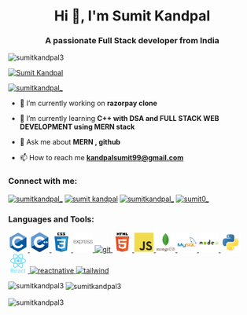 <h1 align="center">Hi 👋, I'm Sumit Kandpal</h1>
<h3 align="center">A passionate Full Stack developer from India</h3>

<img align="right" src="https://cdn.dribbble.com/users/1162077/screenshots/3848914/programmer.gif" alt="" width="390">


<p align="left"> <img src="https://komarev.com/ghpvc/?username=sumitkandpal3&label=Profile%20views&color=0e75b6&style=flat" alt="sumitkandpal3" /> </p>

<p align="left"> <a href="https://www.linkedin.com/in/sumit-kandpal-4b1606254/" target="blank"><img src="https://img.shields.io/badge/-LinkedIn-0e76a8?style=flat-square&logo=Linkedin&logoColor=white" alt="Sumit Kandpal" /></a> </p>


<p align="left"> <a href="https://twitter.com/sumitkandpal_" target="blank"><img src="https://img.shields.io/twitter/follow/sumitkandpal_?logo=twitter&style=for-the-badge" alt="sumitkandpal_" /></a> </p>

- 🔭 I’m currently working on **razorpay clone**

- 🌱 I’m currently learning **C++ with DSA and FULL STACK WEB DEVELOPMENT using MERN stack**

- 💬 Ask me about **MERN , github**

- 📫 How to reach me **kandpalsumit99@gmail.com**

<h3 align="left">Connect with me:</h3>
<p align="left">
<a href="https://twitter.com/sumitkandpal_" target="blank"><img align="center" src="https://raw.githubusercontent.com/rahuldkjain/github-profile-readme-generator/master/src/images/icons/Social/twitter.svg" alt="sumitkandpal_" height="30" width="40" /></a>
<a href="https://linkedin.com/in/sumit kandpal" target="blank"><img align="center" src="https://raw.githubusercontent.com/rahuldkjain/github-profile-readme-generator/master/src/images/icons/Social/linked-in-alt.svg" alt="sumit kandpal" height="30" width="40" /></a>
<a href="https://instagram.com/sumitkandpal_" target="blank"><img align="center" src="https://raw.githubusercontent.com/rahuldkjain/github-profile-readme-generator/master/src/images/icons/Social/instagram.svg" alt="sumitkandpal_" height="30" width="40" /></a>
<a href="https://www.leetcode.com/sumit0_" target="blank"><img align="center" src="https://raw.githubusercontent.com/rahuldkjain/github-profile-readme-generator/master/src/images/icons/Social/leet-code.svg" alt="sumit0_" height="30" width="40" /></a>
</p>

<h3 align="left">Languages and Tools:</h3>
<p align="left"> <a href="https://www.cprogramming.com/" target="_blank" rel="noreferrer"> <img src="https://raw.githubusercontent.com/devicons/devicon/master/icons/c/c-original.svg" alt="c" width="40" height="40"/> </a> <a href="https://www.w3schools.com/cpp/" target="_blank" rel="noreferrer"> <img src="https://raw.githubusercontent.com/devicons/devicon/master/icons/cplusplus/cplusplus-original.svg" alt="cplusplus" width="40" height="40"/> </a> <a href="https://www.w3schools.com/css/" target="_blank" rel="noreferrer"> <img src="https://raw.githubusercontent.com/devicons/devicon/master/icons/css3/css3-original-wordmark.svg" alt="css3" width="40" height="40"/> </a> <a href="https://expressjs.com" target="_blank" rel="noreferrer"> <img src="https://raw.githubusercontent.com/devicons/devicon/master/icons/express/express-original-wordmark.svg" alt="express" width="40" height="40"/> </a> <a href="https://git-scm.com/" target="_blank" rel="noreferrer"> <img src="https://www.vectorlogo.zone/logos/git-scm/git-scm-icon.svg" alt="git" width="40" height="40"/> </a> <a href="https://www.w3.org/html/" target="_blank" rel="noreferrer"> <img src="https://raw.githubusercontent.com/devicons/devicon/master/icons/html5/html5-original-wordmark.svg" alt="html5" width="40" height="40"/> </a> <a href="https://developer.mozilla.org/en-US/docs/Web/JavaScript" target="_blank" rel="noreferrer"> <img src="https://raw.githubusercontent.com/devicons/devicon/master/icons/javascript/javascript-original.svg" alt="javascript" width="40" height="40"/> </a> <a href="https://www.mongodb.com/" target="_blank" rel="noreferrer"> <img src="https://raw.githubusercontent.com/devicons/devicon/master/icons/mongodb/mongodb-original-wordmark.svg" alt="mongodb" width="40" height="40"/> </a> <a href="https://www.mysql.com/" target="_blank" rel="noreferrer"> <img src="https://raw.githubusercontent.com/devicons/devicon/master/icons/mysql/mysql-original-wordmark.svg" alt="mysql" width="40" height="40"/> </a> <a href="https://nodejs.org" target="_blank" rel="noreferrer"> <img src="https://raw.githubusercontent.com/devicons/devicon/master/icons/nodejs/nodejs-original-wordmark.svg" alt="nodejs" width="40" height="40"/> </a> <a href="https://www.python.org" target="_blank" rel="noreferrer"> <img src="https://raw.githubusercontent.com/devicons/devicon/master/icons/python/python-original.svg" alt="python" width="40" height="40"/> </a> <a href="https://reactjs.org/" target="_blank" rel="noreferrer"> <img src="https://raw.githubusercontent.com/devicons/devicon/master/icons/react/react-original-wordmark.svg" alt="react" width="40" height="40"/> <img src="https://reactnative.dev/img/header_logo.svg" alt="reactnative" width="40" height="40"/> </a> <a href="https://tailwindcss.com/" target="_blank" rel="noreferrer"> <img src="https://www.vectorlogo.zone/logos/tailwindcss/tailwindcss-icon.svg" alt="tailwind" width="40" height="40"/> </a> </p>
 </a> </p>

<p><img align="left" src="https://github-readme-stats.vercel.app/api/top-langs?username=sumitkandpal3&show_icons=true&locale=en&layout=compact" alt="sumitkandpal3" /></p>

<p>&nbsp;<img align="center" src="https://github-readme-stats.vercel.app/api?username=sumitkandpal3&show_icons=true&locale=en" alt="sumitkandpal3" /></p>

<p><img align="center" src="https://github-readme-streak-stats.herokuapp.com/?user=sumitkandpal3&" alt="sumitkandpal3" /></p>
